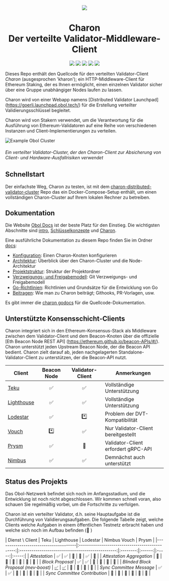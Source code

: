 <div align="center"><img src="./docs/images/charonlogo.svg" /></div>
<h1 align="center">Charon<br/>Der verteilte Validator-Middleware-Client</h1>

<p align="center"><a href="https://github.com/obolnetwork/charon/releases/"><img src="https://img.shields.io/github/tag/obolnetwork/charon.svg"></a>
<a href="https://github.com/ObolNetwork/charon/blob/main/LICENSE"><img src="https://img.shields.io/github/license/obolnetwork/charon.svg"></a>
<a href="https://godoc.org/github.com/obolnetwork/charon"><img src="https://godoc.org/github.com/obolnetwork/charon?status.svg"></a>
<a href="https://goreportcard.com/report/github.com/obolnetwork/charon"><img src="https://goreportcard.com/badge/github.com/obolnetwork/charon"></a>
<a href="https://github.com/ObolNetwork/charon/actions/workflows/golangci-lint.yml"><img src="https://github.com/obolnetwork/charon/workflows/golangci-lint/badge.svg"></a></p>

Dieses Repo enthält den Quellcode für den verteilten Validator-Client _Charon_ (ausgesprochen 'kharon'); ein HTTP-Middleware-Client für Ethereum Staking, der es Ihnen ermöglicht, einen einzelnen Validator sicher über eine Gruppe unabhängiger Nodes laufen zu lassen.

Charon wird von einer Webapp namens [Distributed Validator Launchpad] (https://goerli.launchpad.obol.tech/) für die Erstellung verteilter Validierungsschlüssel begleitet.

Charon wird von Stakern verwendet, um die Verantwortung für die Ausführung von Ethereum-Validatoren auf eine Reihe von verschiedenen Instanzen und Client-Implementierungen zu verteilen.

![Example Obol Cluster](./docs/images/DVCluster.png)

###### Ein verteilter Validator-Cluster, der den Charon-Client zur Absicherung von Client- und Hardware-Ausfallrisiken verwendet

## Schnellstart

Der einfachste Weg, Charon zu testen, ist mit dem [charon-distributed-validator-cluster](https://github.com/ObolNetwork/charon-distributed-validator-cluster) Repo
das ein Docker-Compose-Setup enthält, um einen vollständigen Charon-Cluster auf Ihrem lokalen Rechner zu betreiben.

## Dokumentation

Die Website [Obol Docs](https://docs.obol.tech/) ist der beste Platz für den Einstieg.
Die wichtigsten Abschnitte sind [intro](https://docs.obol.tech/docs/intro),
[Schlüsselkonzepte](https://docs.obol.tech/docs/int/key-concepts) und [Charon](https://docs.obol.tech/docs/dv/introducing-charon).

Eine ausführliche Dokumentation zu diesem Repo finden Sie im Ordner [docs](docs):

- [Konfiguration](docs/configuration.md): Einen Charon-Knoten konfigurieren
- [Architektur](docs/architecture.md): Überblick über den Charon-Cluster und die Node-Architektur
- [Projektstruktur](docs/structure.md): Struktur der Projektordner
- [Verzweigungs- und Freigabemodell](docs/branching.md): Git Verzweigungs- und Freigabemodell
- [Go-Richtlinien](docs/goguidelines.md): Richtlinien und Grundsätze für die Entwicklung von Go
- [Beitragen](docs/contributing.md): Wie man zu Charon beiträgt; Githooks, PR-Vorlagen, usw.

Es gibt immer die [charon godocs](https://pkg.go.dev/github.com/obolnetwork/charon) für die Quellcode-Dokumentation.

## Unterstützte Konsensschicht-Clients

Charon integriert sich in den Ethereum-Konsensus-Stack als Middleware zwischen dem Validator-Client
und dem Beacon-Knoten über die offizielle [Eth Beacon Node REST API] (https://ethereum.github.io/beacon-APIs/#/).
Charon unterstützt jeden Upstream Beacon Node, der die Beacon API bedient.
Charon zielt darauf ab, jeden nachgelagerten Standalone-Validator-Client zu unterstützen, der die Beacon-API nutzt.

| Client                                             | Beacon Node | Validator-Client | Anmerkungen                                   |
| -------------------------------------------------- | :---------: | :--------------: |-----------------------------------------|
| [Teku](https://github.com/ConsenSys/teku)          |     ✅      |        ✅        | Vollständige Unterstützung                        |
| [Lighthouse](https://github.com/sigp/lighthouse)   |     ✅      |        ✅        | Vollständige Unterstützung                        |
| [Lodestar](https://github.com/ChainSafe/lodestar)  |     ✅      |       \*️⃣        | Problem der DVT-Kompatibilität                 |
| [Vouch](https://github.com/attestantio/vouch)      |     \*️⃣     |        ✅        | Nur Validator-Client bereitgestellt          |
| [Prysm](https://github.com/prysmaticlabs/prysm)    |     ✅      |        🛑        | Validator-Client erfordert gRPC-API      |
| [Nimbus](https://github.com/status-im/nimbus-eth2) |     ✅      |        ✅        | Demnächst auch unterstützt |

## Status des Projekts

Das Obol-Netzwerk befindet sich noch im Anfangsstadium, und die Entwicklung ist noch nicht abgeschlossen.
Wir kommen schnell voran, also schauen Sie regelmäßig vorbei, um die Fortschritte zu verfolgen.

Charon ist ein verteilter Validator, d.h. seine Hauptaufgabe ist die Durchführung von Validierungsaufgaben.
Die folgende Tabelle zeigt, welche Clients welche Aufgaben in einem öffentlichen Testnetz erbracht haben und welche sich noch im Aufbau befinden (🚧 )

| Dienst  \ Client                        |                      Teku                      |                    Lighthouse                    | Lodestar | Nimbus Vouch | Prysm |
|--------------------------------------|:----------------------------------------------:|:------------------------------------------------:|:--------:|:------:|:-----:|:-----:|
| _Attestation_                        |                       ✅                        |                        ✅                         |    🚧    |   🚧   |  ✅   |  🚧   |
| _Attestation Aggregation_            |                       🚧                       |                        🚧                        |    🚧    |   🚧   |  🚧   |  🚧   |
| _Block Proposal_                     |                       ✅                        |                        ✅                         |    🚧    |   🚧   |  🚧   |  🚧   |
| _Blinded Block Proposal (mev-boost)_ | [✅](https://ropsten.beaconcha.in/block/555067) | [✅](https://ropsten.etherscan.io/block/12822070) |    🚧    |   🚧   |  🚧   |  🚧   |
| _Sync Committee Message_             |                       ✅                        |                        ✅                         |    🚧    |   🚧   |  🚧   |  🚧   |
| _Sync Committee Contribution_        |                       🚧                       |                        🚧                        |    🚧    |   🚧   |  🚧   |  🚧   |
